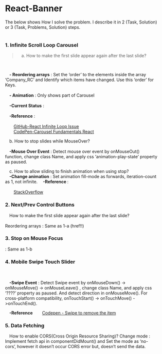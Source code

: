 # React-Banner
The below shows How I solve the problem. I describe it in 2 (Task, Solution) or 3 (Task, Problems, Solution) steps.</br></br>
<h3>1. Infinite Scroll Loop Carousel</h3>
<blockquote>&emsp;a. How to make the first slide appear again after the last slide?</blockquote></br>

&emsp;<strong>- Reordering arrays</strong> : Set the ‘order’ to the elements inside the array ‘Company_RC’ and Identify which items have changed. Use this ‘order’ for Keys.</br></br>
&emsp;<strong>- Animation</strong> : Only shows part of Carousel</br></br>
&emsp;<strong>-Current Status</strong>  : </br></br>
&emsp;<strong>-Reference</strong>  : </br></br>
&emsp;&emsp;<a target="_blank" href="https://github.com/express-labs/pure-react-carousel/issues/60">GitHub-React Infinite Loop Issue</a></br>
&emsp;&emsp;<a target="_blank" href="https://codepen.io/MattPeck/pen/pZbWjN?editors=0010">CodePen-Carousel Fundamentals React</a>

&emsp;b. How to stop slides while MouseOver?</br></br>
&emsp;<strong>-Mouse Over Event</strong> : Detect mouse over event by onMouseOut() function, change class Name, and apply css ‘animation-play-state’ property as paused. </br>

&emsp;c. How to allow sliding to finish animation when using stop?</br>
&emsp;<strong>-Change animation</strong> : Set animation fill-mode as forwards, iteration-count as 1, not infinite.
&emsp;<strong>-Reference </strong>  : </br></br>
&emsp;&emsp;<a target="_blank" href="https://stackoverflow.com/questions/25314215/how-to-allow-slidedown-and-slideup-to-finish-animation-when-using-stop">StackOverflow</a>

<h3>2. Next/Prev Control Buttons</h3>
&emsp;How to make the first slide appear again after the last slide?</br></br>
Reordering arrays : Same as 1-a (href!!)

<h3>3. Stop on Mouse Focus</h3> : Same as 1-b	
<h3>4. Mobile Swipe Touch Slider</h3> <br/><br/>
&emsp;<strong>-Swipe Event</strong> : Detect Swipe event by onMouseDown() -> onMouseMove() -> onMouseLeave() , change class Name, and apply css ‘????’ property as paused. And detect direction in onMouseMove(). For cross-platform compatibility, onTouchStart() -> onTouchMove() ->onTouchEnd().

		
&emsp;<strong>-Reference </strong>
&emsp;&emsp;<a target="_blank" href="https://codepen.io/swingthing/pen/ZBGBJb/">Codepen - Swipe to remove the item</a>

<h3>5. Data Fetching</h3>
&emsp;How to enable CORS(Cross Origin Resource Sharing)?
Change mode : Implement fetch api in componentDidMount() and Set the mode as ‘no-cors’, however it doesn’t occur CORS error but, doesn’t send the data.


